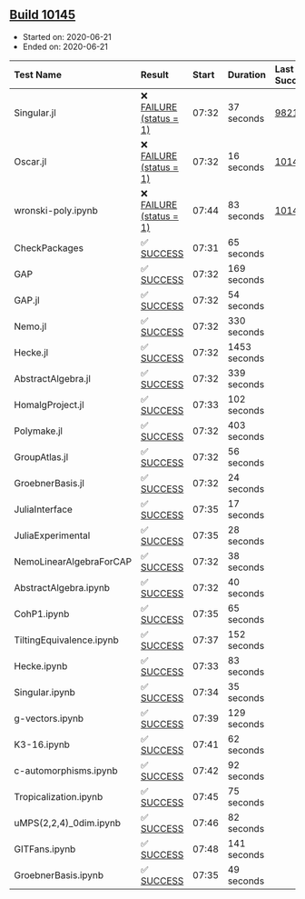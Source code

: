 ## [Build 10145](https://oscarci.mathematik.uni-kl.de/job/oscar/10145/)

* Started on: 2020-06-21
* Ended on: 2020-06-21

| Test Name    | Result | Start | Duration | Last Success | First Failure |
|:-------------|:-------|:------|:---------|:-------------|:--------------|
| Singular.jl | ❌ [FAILURE (status = 1)](https://oscarci.mathematik.uni-kl.de/job/oscar/10145/artifact/logs/build-10145/Singular.jl.log) | 07:32 | 37 seconds | [9821](https://oscarci.mathematik.uni-kl.de/job/oscar/9821/) | [9822](https://oscarci.mathematik.uni-kl.de/job/oscar/9822/) |
| Oscar.jl | ❌ [FAILURE (status = 1)](https://oscarci.mathematik.uni-kl.de/job/oscar/10145/artifact/logs/build-10145/Oscar.jl.log) | 07:32 | 16 seconds | [10144](https://oscarci.mathematik.uni-kl.de/job/oscar/10144/) | [10145](https://oscarci.mathematik.uni-kl.de/job/oscar/10145/) |
| wronski-poly.ipynb | ❌ [FAILURE (status = 1)](https://oscarci.mathematik.uni-kl.de/job/oscar/10145/artifact/logs/build-10145/wronski-poly.ipynb.log) | 07:44 | 83 seconds | [10141](https://oscarci.mathematik.uni-kl.de/job/oscar/10141/) | [10142](https://oscarci.mathematik.uni-kl.de/job/oscar/10142/) |
| CheckPackages | ✅ [SUCCESS](https://oscarci.mathematik.uni-kl.de/job/oscar/10145/artifact/logs/build-10145/CheckPackages.log) | 07:31 | 65 seconds |  |  |
| GAP | ✅ [SUCCESS](https://oscarci.mathematik.uni-kl.de/job/oscar/10145/artifact/logs/build-10145/GAP.log) | 07:32 | 169 seconds |  |  |
| GAP.jl | ✅ [SUCCESS](https://oscarci.mathematik.uni-kl.de/job/oscar/10145/artifact/logs/build-10145/GAP.jl.log) | 07:32 | 54 seconds |  |  |
| Nemo.jl | ✅ [SUCCESS](https://oscarci.mathematik.uni-kl.de/job/oscar/10145/artifact/logs/build-10145/Nemo.jl.log) | 07:32 | 330 seconds |  |  |
| Hecke.jl | ✅ [SUCCESS](https://oscarci.mathematik.uni-kl.de/job/oscar/10145/artifact/logs/build-10145/Hecke.jl.log) | 07:32 | 1453 seconds |  |  |
| AbstractAlgebra.jl | ✅ [SUCCESS](https://oscarci.mathematik.uni-kl.de/job/oscar/10145/artifact/logs/build-10145/AbstractAlgebra.jl.log) | 07:32 | 339 seconds |  |  |
| HomalgProject.jl | ✅ [SUCCESS](https://oscarci.mathematik.uni-kl.de/job/oscar/10145/artifact/logs/build-10145/HomalgProject.jl.log) | 07:33 | 102 seconds |  |  |
| Polymake.jl | ✅ [SUCCESS](https://oscarci.mathematik.uni-kl.de/job/oscar/10145/artifact/logs/build-10145/Polymake.jl.log) | 07:32 | 403 seconds |  |  |
| GroupAtlas.jl | ✅ [SUCCESS](https://oscarci.mathematik.uni-kl.de/job/oscar/10145/artifact/logs/build-10145/GroupAtlas.jl.log) | 07:32 | 56 seconds |  |  |
| GroebnerBasis.jl | ✅ [SUCCESS](https://oscarci.mathematik.uni-kl.de/job/oscar/10145/artifact/logs/build-10145/GroebnerBasis.jl.log) | 07:32 | 24 seconds |  |  |
| JuliaInterface | ✅ [SUCCESS](https://oscarci.mathematik.uni-kl.de/job/oscar/10145/artifact/logs/build-10145/JuliaInterface.log) | 07:35 | 17 seconds |  |  |
| JuliaExperimental | ✅ [SUCCESS](https://oscarci.mathematik.uni-kl.de/job/oscar/10145/artifact/logs/build-10145/JuliaExperimental.log) | 07:35 | 28 seconds |  |  |
| NemoLinearAlgebraForCAP | ✅ [SUCCESS](https://oscarci.mathematik.uni-kl.de/job/oscar/10145/artifact/logs/build-10145/NemoLinearAlgebraForCAP.log) | 07:32 | 38 seconds |  |  |
| AbstractAlgebra.ipynb | ✅ [SUCCESS](https://oscarci.mathematik.uni-kl.de/job/oscar/10145/artifact/logs/build-10145/AbstractAlgebra.ipynb.log) | 07:32 | 40 seconds |  |  |
| CohP1.ipynb | ✅ [SUCCESS](https://oscarci.mathematik.uni-kl.de/job/oscar/10145/artifact/logs/build-10145/CohP1.ipynb.log) | 07:35 | 65 seconds |  |  |
| TiltingEquivalence.ipynb | ✅ [SUCCESS](https://oscarci.mathematik.uni-kl.de/job/oscar/10145/artifact/logs/build-10145/TiltingEquivalence.ipynb.log) | 07:37 | 152 seconds |  |  |
| Hecke.ipynb | ✅ [SUCCESS](https://oscarci.mathematik.uni-kl.de/job/oscar/10145/artifact/logs/build-10145/Hecke.ipynb.log) | 07:33 | 83 seconds |  |  |
| Singular.ipynb | ✅ [SUCCESS](https://oscarci.mathematik.uni-kl.de/job/oscar/10145/artifact/logs/build-10145/Singular.ipynb.log) | 07:34 | 35 seconds |  |  |
| g-vectors.ipynb | ✅ [SUCCESS](https://oscarci.mathematik.uni-kl.de/job/oscar/10145/artifact/logs/build-10145/g-vectors.ipynb.log) | 07:39 | 129 seconds |  |  |
| K3-16.ipynb | ✅ [SUCCESS](https://oscarci.mathematik.uni-kl.de/job/oscar/10145/artifact/logs/build-10145/K3-16.ipynb.log) | 07:41 | 62 seconds |  |  |
| c-automorphisms.ipynb | ✅ [SUCCESS](https://oscarci.mathematik.uni-kl.de/job/oscar/10145/artifact/logs/build-10145/c-automorphisms.ipynb.log) | 07:42 | 92 seconds |  |  |
| Tropicalization.ipynb | ✅ [SUCCESS](https://oscarci.mathematik.uni-kl.de/job/oscar/10145/artifact/logs/build-10145/Tropicalization.ipynb.log) | 07:45 | 75 seconds |  |  |
| uMPS(2,2,4)_0dim.ipynb | ✅ [SUCCESS](https://oscarci.mathematik.uni-kl.de/job/oscar/10145/artifact/logs/build-10145/uMPS-2-2-4-_0dim.ipynb.log) | 07:46 | 82 seconds |  |  |
| GITFans.ipynb | ✅ [SUCCESS](https://oscarci.mathematik.uni-kl.de/job/oscar/10145/artifact/logs/build-10145/GITFans.ipynb.log) | 07:48 | 141 seconds |  |  |
| GroebnerBasis.ipynb | ✅ [SUCCESS](https://oscarci.mathematik.uni-kl.de/job/oscar/10145/artifact/logs/build-10145/GroebnerBasis.ipynb.log) | 07:35 | 49 seconds |  |  |
